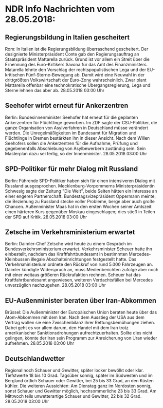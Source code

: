 # NDR Info Nachrichten vom 28.05.2018:


## Regierungsbildung in Italien gescheitert
Rom: In Italien ist die Regierungsbildung überraschend gescheitert. Der designierte Ministerpräsident Conte gab den Regierungsauftrag an Staatspräsident Mattarella zurück. Grund ist vor allem ein Streit über die Ernennung des Euro-Kritikers Savona für das Amt des Finanzministers. Matarella lehnte den Vorschlag der rechtspopulistischen Lega und der EU-kritischen Fünf-Sterne-Bewegung ab. Damit wird eine Neuwahl in der drittgrößten Volkswirtschaft der Euro-Zone wahrscheinlich. Zwar plant Mattarella offenbar eine technokratische Übergangsregierung, Lega und Sterne lehnen das aber ab. 28.05.2018 03:00 Uhr 

## Seehofer wirbt erneut für Ankerzentren
Berlin:	Bundesinnenminister Seehofer hat erneut für die geplanten Ankerzentren für Flüchtlinge geworben. Im ZDF sagte der CSU-Politiker, die ganze Organisation von Asylverfahren in Deutschland müsse verändert werden. Die Unregelmäßigkeiten im Bundesamt für Migration und Flüchtlinge in Bremen bestärkten ihn in dieser Ansicht. Nach dem Willen Seehofers sollen die Ankerzentren für die Aufnahme, Prüfung und gegebenenfalls Abschiebung von Asylbewerbern zuständig sein. Sein Masterplan dazu sei fertig, so der Innenminister. 28.05.2018 03:00 Uhr 

## SPD-Politiker für mehr Dialog mit Russland
Berlin:	Führende SPD-Politiker haben sich für einen intensiveren Dialog mit Russland ausgesprochen. Mecklenburg-Vorpommerns Ministerpräsidentin Schwesig sagte der Zeitung "Die Welt", beide Seiten hätten ein Interesse an einer engeren Partnerschaft. Bundestagsvizepräsident Oppermann meinte, die Beziehung zu Russland stecke voller Probleme, berge aber auch große Chancen. Außenminister Maas hat in den ersten Wochen seiner Amtszeit einen härteren Kurs gegenüber Moskau eingeschlagen; dies stieß in Teilen der SPD auf Kritik. 28.05.2018 03:00 Uhr 

## Zetsche im Verkehrsministerium erwartet
Berlin:	Daimler-Chef Zetsche wird heute zu einem Gespräch im Bundesverkehrsministerium erwartet. Verkehrsminister Scheuer hatte ihn einbestellt, nachdem das Kraftfahrtbundesamt in bestimmten Mercedes-Kleinbussen illegale Abschalteinrichtungen festgestellt hatte. Das Verkehrsministerium ordnete den Rückruf von rund 5.000 Fahrzeugen an. Daimler kündigte Widerspruch an, muss Medienberichten zufolge aber noch mit einer weitaus größeren Rückrufaktion rechnen. Scheuer hat das Kraftfahrtbundesamt angewiesen, weiteren Verdachtsfällen bei Mercedes unverzüglich nachzugehen. 28.05.2018 03:00 Uhr 

## EU-Außenminister beraten über Iran-Abkommen
Brüssel: Die Außenminister der Europäischen Union beraten heute über das Atom-Abkommen mit dem Iran. Nach dem Ausstieg der USA aus dem Vertrag wollen sie eine Zwischenbilanz ihrer Rettungsbemühungen ziehen. Dabei geht es vor allem darum, den Handel mit dem Iran trotz amerikanischer Sanktionsdrohungen aufrechtzuerhalten. Sollte dies nicht gelingen, könnte der Iran sein Programm zur Anreicherung von Uran wieder aufnehmen. 28.05.2018 03:00 Uhr 

## Deutschlandwetter
Regional noch Schauer und Gewitter, später locker bewölkt oder klar. Tiefstwerte 18 bis 10 Grad. Tagsüber sonnig, später im Südwesten und im Bergland örtlich Schauer oder Gewitter, bei 25 bis 33 Grad, an den Küsten kühler. Die weiteren Aussichten: Am Dienstag ganz im Nordosten sonnig, sonst Schauer und Gewitter möglich, hochsommerliche 23 bis 33 Grad. Am Mittwoch teils unwetterartige Schauer und Gewitter, 22 bis 32 Grad. 28.05.2018 03:00 Uhr 
